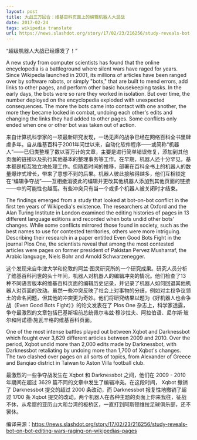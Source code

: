 ```yaml
---
layout: post
title: 大战三万回合：维基百科页面上的编辑机器人大混战
date: 2017-02-24
tags: wikipedia translate
url: https://news.slashdot.org/story/17/02/23/216256/study-reveals-bot-on-bot-editing-wars-raging-on-wikipedias-pages
---
```

“超级机器人大战已经爆发了！”

A new study from computer scientists has found that the online encyclopedia is a battleground where silent wars have raged for years. Since Wikipedia launched in 2001, its millions of articles have been ranged over by software robots, or simply "bots," that are built to mend errors, add links to other pages, and perform other basic housekeeping tasks. In the early days, the bots were so rare they worked in isolation. But over time, the number deployed on the encyclopedia exploded with unexpected consequences. The more the bots came into contact with one another, the more they became locked in combat, undoing each other's edits and changing the links they had added to other pages. Some conflicts only ended when one or other bot was taken out of action.

来自计算机科学家的一项最新研究发现，一场无声的战争已经在网络百科全书里肆虐多年。自从维基百科于2001年问世以来，自动化软件程序——或简称“机器人”——已归类整理了数以百万计的文章，主要是进行简单错误修复，添加到其他页面的链接以及执行其他基本的整理事务等工作。在早期，机器人还十分罕见，基本都是相互独立地处理工作。但随着时间的推移，部署在百科全书上的机器人的数量爆炸式增长，带来了意想不到的后果。机器人彼此接触得越多，他们互相锁定在“编辑争夺战”——互相撤消彼此的编辑并更改其他机器人添加到其他页面的链接——中的可能性也越高。有些冲突只有当一个或多个机器人被关闭时才结束。

The findings emerged from a study that looked at bot-on-bot conflict in the first ten years of Wikipedia's existence. The researchers at Oxford and the Alan Turing Institute in London examined the editing histories of pages in 13 different language editions and recorded when bots undid other bots' changes. While some conflicts mirrored those found in society, such as the best names to use for contested territories, others were more intriguing. Describing their research in a paper entitled Even Good Bots Fight in the journal Plos One, the scientists reveal that among the most contested articles were pages on former president of Pakistan Pervez Musharraf, the Arabic language, Niels Bohr and Arnold Schwarzenegger.

这个发现来自牛津大学和伦敦的阿兰·图灵研究所的一个研究成果。研究人员分析了维基百科问世的头十年间，机器人对机器人的编辑冲突的情况。他们检查了13种不同语言版本的维基百科页面的编辑历史记录，并记录了机器人如何回退其他机器人对页面的改动。虽然一些冲突反映了社会上对事物的分歧，例如对主权争议领土的命名问题，但其他的冲突更为奇妙。他们将研究结果以题为《好机器人也会争战（Even Good Bots Fight）》的论文发表在了 Plos One 杂志上，科学家透露，争夺最激烈的文章包括巴基斯坦前总统佩尔韦兹·穆沙拉夫、阿拉伯语、尼尔斯·玻尔和阿诺德·施瓦辛格的维基百科页面。

One of the most intense battles played out between Xqbot and Darknessbot which fought over 3,629 different articles between 2009 and 2010. Over the period, Xqbot undid more than 2,000 edits made by Darknessbot, with Darknessbot retaliating by undoing more than 1,700 of Xqbot's changes. The two clashed over pages on all sorts of topics, from Alexander of Greece and Banqiao district in Taiwan to Aston Villa football club.

最激烈的一些争夺战发生在 Xqbot 和 Darknessbot 之间，他们在 2009 - 2010 年期间在超过 3629 篇不同的文章中发生了编辑冲突。在这段时间， Xqbot 撤销了 Darknessbot 提交的超过 2000 条改动，而 Darknessbot 报复性地撤销了超过 1700 条 Xqbot 提交的改动。两个机器人在各种主题的页面上你来我往，征战不休，从希腊的亚历山大和台湾的板桥区，一直打到阿斯顿维拉足球俱乐部，还不罢休。

编译来源：https://news.slashdot.org/story/17/02/23/216256/study-reveals-bot-on-bot-editing-wars-raging-on-wikipedias-pages
